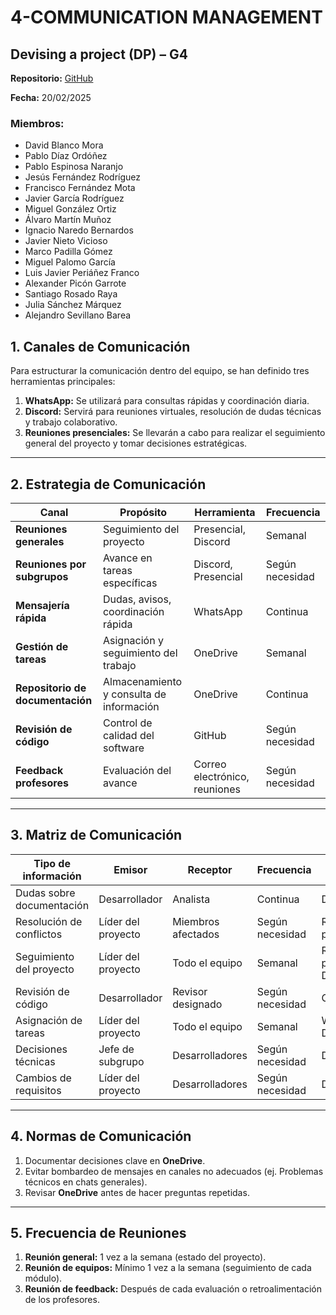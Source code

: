 # 4-COMMUNICATION MANAGEMENT

## Devising a project (DP) – G4

**Repositorio:** [GitHub](https://github.com/ISPP-2425-G4/KB)

**Fecha:** 20/02/2025

### Miembros:
- David Blanco Mora
- Pablo Díaz Ordóñez
- Pablo Espinosa Naranjo
- Jesús Fernández Rodríguez
- Francisco Fernández Mota
- Javier García Rodríguez
- Miguel González Ortiz
- Álvaro Martín Muñoz
- Ignacio Naredo Bernardos
- Javier Nieto Vicioso
- Marco Padilla Gómez
- Miguel Palomo García
- Luis Javier Periáñez Franco
- Alexander Picón Garrote
- Santiago Rosado Raya
- Julia Sánchez Márquez
- Alejandro Sevillano Barea

## **1. Canales de Comunicación**

Para estructurar la comunicación dentro del equipo, se han definido tres herramientas principales:

1. **WhatsApp:** Se utilizará para consultas rápidas y coordinación diaria.
2. **Discord:** Servirá para reuniones virtuales, resolución de dudas técnicas y trabajo colaborativo.
3. **Reuniones presenciales:** Se llevarán a cabo para realizar el seguimiento general del proyecto y tomar decisiones estratégicas.

---

## **2. Estrategia de Comunicación**

| Canal                  | Propósito                              | Herramienta         | Frecuencia        |
|------------------------|--------------------------------------|---------------------|------------------|
| **Reuniones generales** | Seguimiento del proyecto             | Presencial, Discord | Semanal         |
| **Reuniones por subgrupos** | Avance en tareas específicas        | Discord, Presencial | Según necesidad |
| **Mensajería rápida**  | Dudas, avisos, coordinación rápida  | WhatsApp           | Continua        |
| **Gestión de tareas**  | Asignación y seguimiento del trabajo | OneDrive           | Semanal         |
| **Repositorio de documentación** | Almacenamiento y consulta de información | OneDrive | Continua        |
| **Revisión de código** | Control de calidad del software     | GitHub             | Según necesidad |
| **Feedback profesores** | Evaluación del avance               | Correo electrónico, reuniones | Según necesidad |

---

## **3. Matriz de Comunicación**

| Tipo de información     | Emisor              | Receptor            | Frecuencia       | Canal                     |
|-------------------------|---------------------|---------------------|------------------|---------------------------|
| Dudas sobre documentación | Desarrollador      | Analista            | Continua         | Discord                    |
| Resolución de conflictos | Líder del proyecto | Miembros afectados  | Según necesidad | Reunión privada            |
| Seguimiento del proyecto | Líder del proyecto | Todo el equipo      | Semanal         | Reunión presencial, Discord |
| Revisión de código      | Desarrollador       | Revisor designado   | Según necesidad | GitHub                      |
| Asignación de tareas    | Líder del proyecto | Todo el equipo      | Semanal         | WhatsApp, Discord          |
| Decisiones técnicas     | Jefe de subgrupo    | Desarrolladores     | Según necesidad | Discord                    |
| Cambios de requisitos   | Líder del proyecto | Desarrolladores     | Según necesidad | Discord                    |

---

## **4. Normas de Comunicación**

1. Documentar decisiones clave en **OneDrive**.
2. Evitar bombardeo de mensajes en canales no adecuados (ej. Problemas técnicos en chats generales).
3. Revisar **OneDrive** antes de hacer preguntas repetidas.

---

## **5. Frecuencia de Reuniones**

1. **Reunión general:** 1 vez a la semana (estado del proyecto).
2. **Reunión de equipos:** Mínimo 1 vez a la semana (seguimiento de cada módulo).
3. **Reunión de feedback:** Después de cada evaluación o retroalimentación de los profesores.
